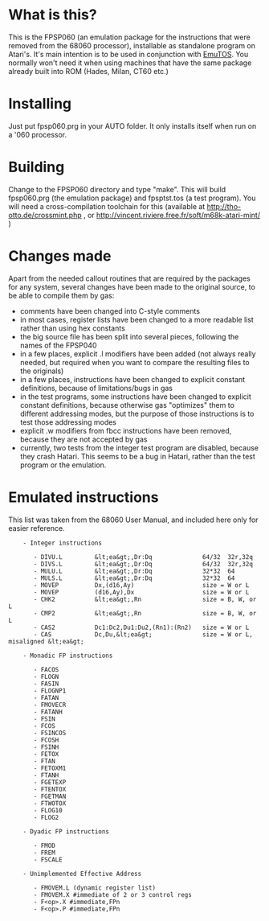 # What is this?

This is the FPSP060 (an emulation package for the instructions that
were removed from the 68060 processor), installable as standalone program
on Atari's. It's main intention is to be used in conjunction with
[EmuTOS](https://github.com/emutos/emutos). You normally won't need it
when using machines that have the same package already built into ROM
(Hades, Milan, CT60 etc.)

# Installing

Just put fpsp060.prg in your AUTO folder. It only installs itself when run
on a '060 processor.

# Building

Change to the FPSP060 directory and type "make". This will build fpsp060.prg
(the emulation package) and fpsptst.tos (a test program). You will need
a cross-compilation toolchain for this (available at http://tho-otto.de/crossmint.php , or 
http://vincent.riviere.free.fr/soft/m68k-atari-mint/ )

# Changes made

Apart from the needed callout routines that are required by the packages for any system,
several changes have been made to the original source, to be able to compile them by gas:

   - comments have been changed into C-style comments
   - in most cases, register lists have been changed to a more
     readable list rather than using hex constants
   - the big source file has been split into several pieces,
     following the names of the FPSP040
   - in a few places, explicit .l modifiers have been added
     (not always really needed, but required when you want
     to compare the resulting files to the originals)
   - in a few places, instructions have been changed to
     explicit constant definitions, because of limitations/bugs in gas
   - in the test programs, some instructions have been changed
     to explicit constant definitions, because otherwise gas
     "optimizes" them to different addressing modes, but the purpose
     of those instructions is to test those addressing modes
   - explicit .w modifiers from fbcc instructions have been removed,
     because they are not accepted by gas
   - currently, two tests from the integer test program are disabled,
     because they crash Hatari. This seems to be a bug in Hatari, rather
     than the test program or the emulation.

# Emulated instructions

This list was taken from the 68060 User Manual, and included here only for
easier reference.

        - Integer instructions
        
           - DIVU.L         &lt;ea&gt;,Dr:Dq              64/32  32r,32q
           - DIVS.L         &lt;ea&gt;,Dr:Dq              64/32  32r,32q
           - MULU.L         &lt;ea&gt;,Dr:Dq              32*32  64
           - MULS.L         &lt;ea&gt;,Dr:Dq              32*32  64
           - MOVEP          Dx,(d16,Ay)                   size = W or L
           - MOVEP          (d16,Ay),Dx                   size = W or L
           - CHK2           &lt;ea&gt;,Rn                 size = B, W, or L
           - CMP2           &lt;ea&gt;,Rn                 size = B, W, or L
           - CAS2           Dc1:Dc2,Du1:Du2,(Rn1):(Rn2)   size = W or L
           - CAS            Dc,Du,&lt;ea&gt;              size = W or L, misaligned &lt;ea&gt;

        - Monadic FP instructions

           - FACOS
           - FLOGN
           - FASIN
           - FLOGNP1
           - FATAN
           - FMOVECR
           - FATANH
           - FSIN
           - FCOS
           - FSINCOS
           - FCOSH
           - FSINH
           - FETOX
           - FTAN
           - FETOXM1
           - FTANH
           - FGETEXP
           - FTENTOX
           - FGETMAN
           - FTWOTOX
           - FLOG10
           - FLOG2

        - Dyadic FP instructions

           - FMOD
           - FREM
           - FSCALE

        - Unimplemented Effective Address

           - FMOVEM.L (dynamic register list)
           - FMOVEM.X #immediate of 2 or 3 control regs
           - F<op>.X #immediate,FPn
           - F<op>.P #immediate,FPn

